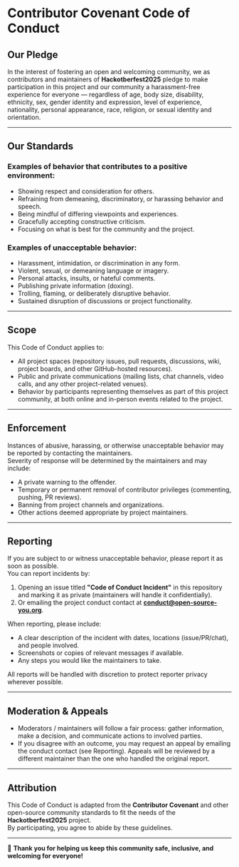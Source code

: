 # Contributor Covenant Code of Conduct

## Our Pledge

In the interest of fostering an open and welcoming community, we as contributors and maintainers of **Hackotberfest2025** pledge to make participation in this project and our community a harassment-free experience for everyone — regardless of age, body size, disability, ethnicity, sex, gender identity and expression, level of experience, nationality, personal appearance, race, religion, or sexual identity and orientation.

---

## Our Standards

### Examples of behavior that contributes to a positive environment:
- Showing respect and consideration for others.
- Refraining from demeaning, discriminatory, or harassing behavior and speech.
- Being mindful of differing viewpoints and experiences.
- Gracefully accepting constructive criticism.
- Focusing on what is best for the community and the project.

### Examples of unacceptable behavior:
- Harassment, intimidation, or discrimination in any form.
- Violent, sexual, or demeaning language or imagery.
- Personal attacks, insults, or hateful comments.
- Publishing private information (doxing).
- Trolling, flaming, or deliberately disruptive behavior.
- Sustained disruption of discussions or project functionality.

---

## Scope

This Code of Conduct applies to:

- All project spaces (repository issues, pull requests, discussions, wiki, project boards, and other GitHub-hosted resources).
- Public and private communications (mailing lists, chat channels, video calls, and any other project-related venues).
- Behavior by participants representing themselves as part of this project community, at both online and in-person events related to the project.

---

## Enforcement

Instances of abusive, harassing, or otherwise unacceptable behavior may be reported by contacting the maintainers.  
Severity of response will be determined by the maintainers and may include:

- A private warning to the offender.  
- Temporary or permanent removal of contributor privileges (commenting, pushing, PR reviews).  
- Banning from project channels and organizations.  
- Other actions deemed appropriate by project maintainers.

---

## Reporting

If you are subject to or witness unacceptable behavior, please report it as soon as possible.  
You can report incidents by:

1. Opening an issue titled **"Code of Conduct Incident"** in this repository and marking it as private (maintainers will handle it confidentially).  
2. Or emailing the project conduct contact at **conduct@open-source-you.org**.

When reporting, please include:
- A clear description of the incident with dates, locations (issue/PR/chat), and people involved.
- Screenshots or copies of relevant messages if available.
- Any steps you would like the maintainers to take.

All reports will be handled with discretion to protect reporter privacy wherever possible.

---

## Moderation & Appeals

- Moderators / maintainers will follow a fair process: gather information, make a decision, and communicate actions to involved parties.  
- If you disagree with an outcome, you may request an appeal by emailing the conduct contact (see Reporting). Appeals will be reviewed by a different maintainer than the one who handled the original report.

---

## Attribution

This Code of Conduct is adapted from the **Contributor Covenant** and other open-source community standards to fit the needs of the **Hackotberfest2025** project.  
By participating, you agree to abide by these guidelines.

---

🫶 **Thank you for helping us keep this community safe, inclusive, and welcoming for everyone!**
